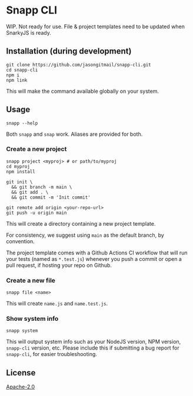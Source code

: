 # Snapp CLI

WIP. Not ready for use. File & project templates need to be updated when
SnarkyJS is ready.

## Installation (during development)

    git clone https://github.com/jasongitmail/snapp-cli.git
    cd snapp-cli
    npm i
    npm link

This will make the command available globally on your system.

## Usage

    snapp --help

Both `snapp` and `snap` work. Aliases are provided for both.

### Create a new project

    snapp project <myproj> # or path/to/myproj
    cd myproj
    npm install

    git init \
      && git branch -m main \
      && git add . \
      && git commit -m 'Init commit'

    git remote add origin <your-repo-url>
    git push -u origin main

This will create a directory containing a new project template.

For consistency, we suggest using `main` as the default branch, by convention.

The project template comes with a Github Actions CI workflow that will run your
tests (named as `*.test.js`) whenever you push a commit or open a pull request,
if hosting your repo on Github.

### Create a new file

    snapp file <name>

This will create `name.js` and `name.test.js`.

### Show system info

    snapp system

This will output system info such as your NodeJS version, NPM version,
`snapp-cli` version, etc. Please include this if submitting a bug report for
`snapp-cli`, for easier troubleshooting.

## License

[Apache-2.0](LICENSE)
